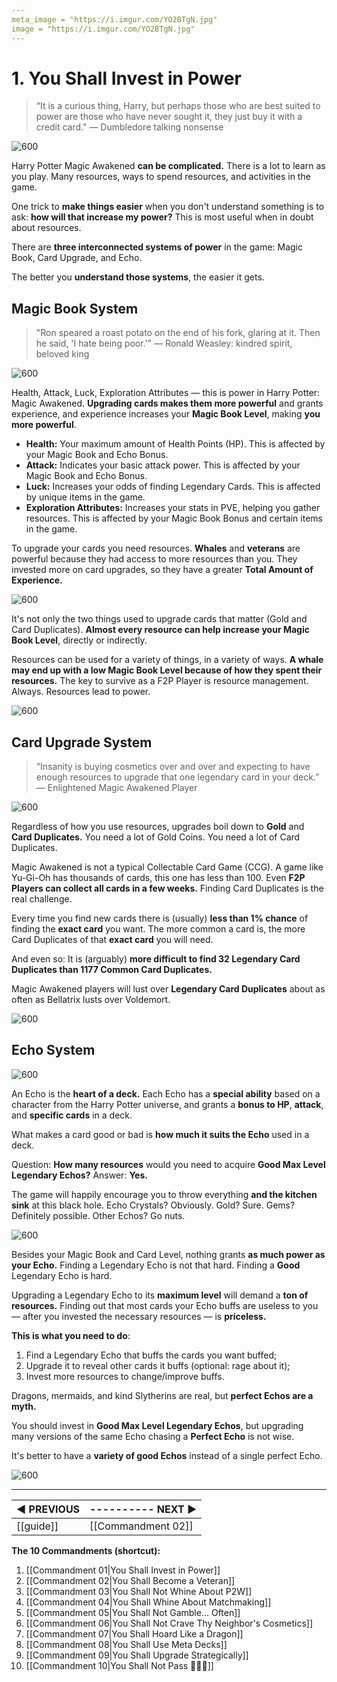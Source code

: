 ```yaml
---
meta_image = "https://i.imgur.com/YO2BTgN.jpg"
image = "https://i.imgur.com/YO2BTgN.jpg"
---
```

# 1. You Shall Invest in Power
>“It is a curious thing, Harry, but perhaps those who are best suited to power are those who have never sought it, they just buy it with a credit card."
>— Dumbledore talking nonsense

![600](https://i.imgur.com/YO2BTgN.jpg)

Harry Potter Magic Awakened **can be complicated.** There is a lot to learn as you play. Many resources, ways to spend resources, and activities in the game. 

One trick to **make things easier** when you don't understand something is to ask: **how will that increase my power?** This is most useful when in doubt about resources.

There are **three interconnected systems of power** in the game: Magic Book, Card Upgrade, and Echo.

The better you **understand those systems**, the easier it gets.

## Magic Book System
>"Ron speared a roast potato on the end of his fork, glaring at it. Then he said, 'I hate being poor.'"
>— Ronald Weasley: kindred spirit, beloved king

![600](https://i.imgur.com/n3ywSrE.png)

Health, Attack, Luck, Exploration Attributes — this is power in Harry Potter: Magic Awakened. **Upgrading cards makes them more powerful** and grants experience, and experience increases your **Magic Book Level**, making **you more powerful**.

* **Health:** Your maximum amount of Health Points (HP). This is affected by your Magic Book and Echo Bonus.
* **Attack:** Indicates your basic attack power. This is affected by your Magic Book and Echo Bonus.
* **Luck:** Increases your odds of finding Legendary Cards. This is affected by unique items in the game.
* **Exploration Attributes:** Increases your stats in PVE, helping you gather resources. This is affected by your Magic Book Bonus and certain items in the game.

To upgrade your cards you need resources. **Whales** and **veterans** are powerful because they had access to more resources than you. They invested more on card upgrades, so they have a greater **Total Amount of Experience.**

![600](https://i.imgur.com/DxEOvFQ.png)

It's not only the two things used to upgrade cards that matter (Gold and Card Duplicates). **Almost every resource can help increase your Magic Book Level**, directly or indirectly. 

Resources can be used for a variety of things, in a variety of ways. **A whale may end up with a low Magic Book Level because of how they spent their resources.** The key to survive as a F2P Player is resource management. Always. Resources lead to power.

![600](https://i.imgur.com/T9N7SRL.png)

## Card Upgrade System
>“Insanity is buying cosmetics over and over and expecting to have enough resources to upgrade that one legendary card in your deck.”
>— Enlightened Magic Awakened Player

![600](https://i.imgur.com/TldArh9.png)

Regardless of how you use resources, upgrades boil down to **Gold** and **Card Duplicates.** You need a lot of Gold Coins. You need a lot of Card Duplicates.

Magic Awakened is not a typical Collectable Card Game (CCG). A game like Yu-Gi-Oh has thousands of cards, this one has less than 100. Even **F2P Players can collect all cards in a few weeks.** Finding Card Duplicates is the real challenge.

Every time you find new cards there is (usually) **less than 1% chance** of finding the **exact card** you want. The more common a card is, the more Card Duplicates of that **exact card** you will need.

And even so: It is (arguably) **more difficult to find 32 Legendary Card Duplicates than 1177 Common Card Duplicates.**

Magic Awakened players will lust over **Legendary Card Duplicates** about as often as Bellatrix lusts over Voldemort.

![600](https://i.imgur.com/h6RXL9z.jpg)

## Echo System

![600](https://i.imgur.com/Kti5v25.jpg)

An Echo is the **heart of a deck.** Each Echo has a **special ability** based on a character from the Harry Potter universe, and grants a **bonus to HP**, **attack**, and **specific cards** in a deck. 

What makes a card good or bad is **how much it suits the Echo** used in a deck.

Question: **How many resources** would you need to acquire **Good Max Level Legendary Echos?** Answer: **Yes.**

The game will happily encourage you to throw everything **and the kitchen sink** at this black hole. Echo Crystals? Obviously. Gold? Sure. Gems? Definitely possible. Other Echos? Go nuts.

![600](https://i.imgur.com/URTYItD.png)

Besides your Magic Book and Card Level, nothing grants **as much power as your Echo.** Finding a Legendary Echo is not that hard. Finding a **Good** Legendary Echo is hard.

Upgrading a Legendary Echo to its **maximum level** will demand a **ton of resources.** Finding out that most cards your Echo buffs are useless to you — after you invested the necessary resources — is **priceless.**

**This is what you need to do**: 

1. Find a Legendary Echo that buffs the cards you want buffed;
2. Upgrade it to reveal other cards it buffs (optional: rage about it);
3. Invest more resources to change/improve buffs.

Dragons, mermaids, and kind Slytherins are real, but **perfect Echos are a myth.** 

You should invest in **Good Max Level Legendary Echos**, but upgrading many versions of the same Echo chasing a **Perfect Echo** is not wise. 

It's better to have a **variety of good Echos** instead of a single perfect Echo.

![600](https://i.imgur.com/hKKMGvd.png)

---
| **◀ PREVIOUS**    | ---------- **NEXT ▶** |
| ------------- | ------------- |
| [[guide]] | [[Commandment 02]] |

**The 10 Commandments (shortcut):** 

1. [[Commandment 01|You Shall Invest in Power]]
2. [[Commandment 02|You Shall Become a Veteran]]
3. [[Commandment 03|You Shall Not Whine About P2W]]
4. [[Commandment 04|You Shall Whine About Matchmaking]]
5. [[Commandment 05|You Shall Not Gamble... Often]]
6. [[Commandment 06|You Shall Not Crave Thy Neighbor's Cosmetics]]
7. [[Commandment 07|You Shall Hoard Like a Dragon]]
8. [[Commandment 08|You Shall Use Meta Decks]]
9. [[Commandment 09|You Shall Upgrade Strategically]]
10. [[Commandment 10|You Shall Not Pass 🧙🏻‍♂️]]
